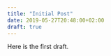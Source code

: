 ```yaml
---
title: "Initial Post"
date: 2019-05-27T20:48:00+02:00
draft: true
---
```


Here is the first draft.
